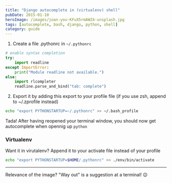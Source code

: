 ```yaml
---
title: "Django autocomplete in (virtualenv) shell"
pubDate: 2015-01-10
heroImage: /images/joan-you-KFuX5rmAWZ4-unsplash.jpg
tags: [autocomplete, bash, django, python, shell]
category: guide
---
```


1. Create a file .pythonrc in `~/.pythonrc`

```python
# enable syntax completion
try:
    import readline
except ImportError:
    print("Module readline not available.")
else:
    import rlcompleter
    readline.parse_and_bind("tab: complete")
```

2. Export it by adding this export to your profile file (if you use zsh, append to ~/.zprofile instead)

```bash
echo "export PYTHONSTARTUP=~/.pythonrc" >> ~/.bash_profile
```

Tada! After having reopened your terminal window, you should now get
autocomplete when opennig up `python`

### Virtualenv

Want it in virutalenv? Append it to your activate file instead of your profile

```bash
echo "export PYTHONSTARTUP=$HOME/.pythonrc" >> ./env/bin/activate
```

---

Relevance of the image? "Way out" is a suggestion at a terminal! 😉
